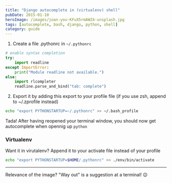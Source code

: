 ```yaml
---
title: "Django autocomplete in (virtualenv) shell"
pubDate: 2015-01-10
heroImage: /images/joan-you-KFuX5rmAWZ4-unsplash.jpg
tags: [autocomplete, bash, django, python, shell]
category: guide
---
```


1. Create a file .pythonrc in `~/.pythonrc`

```python
# enable syntax completion
try:
    import readline
except ImportError:
    print("Module readline not available.")
else:
    import rlcompleter
    readline.parse_and_bind("tab: complete")
```

2. Export it by adding this export to your profile file (if you use zsh, append to ~/.zprofile instead)

```bash
echo "export PYTHONSTARTUP=~/.pythonrc" >> ~/.bash_profile
```

Tada! After having reopened your terminal window, you should now get
autocomplete when opennig up `python`

### Virtualenv

Want it in virutalenv? Append it to your activate file instead of your profile

```bash
echo "export PYTHONSTARTUP=$HOME/.pythonrc" >> ./env/bin/activate
```

---

Relevance of the image? "Way out" is a suggestion at a terminal! 😉
